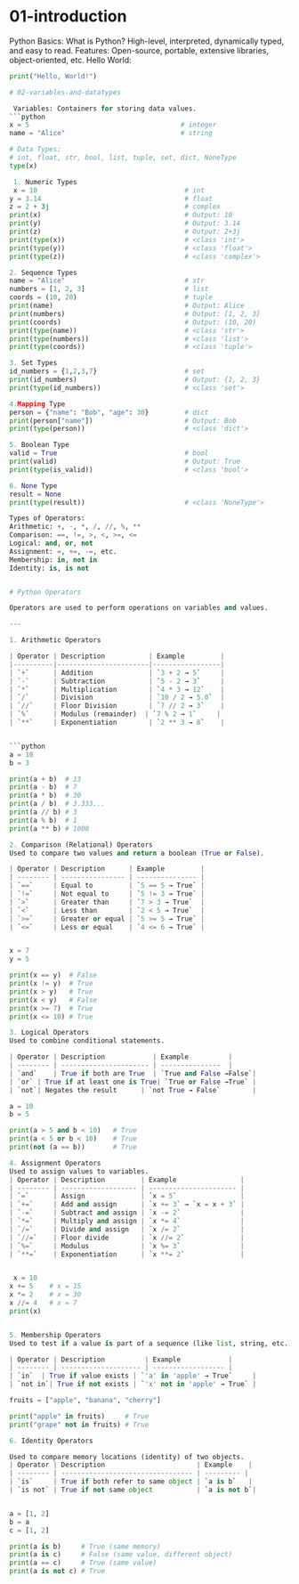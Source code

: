 # 01-introduction
Python Basics:
What is Python?
High-level, interpreted, dynamically typed, and easy to read.
Features:
Open-source, portable, extensive libraries, object-oriented, etc.
Hello World:
```python
print("Hello, World!")

# 02-variables-and-datatypes

 Variables: Containers for storing data values.
```python
x = 5                                      # integer
name = "Alice"                             # string

# Data Types:
# int, float, str, bool, list, tuple, set, dict, NoneType
type(x)

 1. Numeric Types
 x = 10                                     # int
y = 3.14                                    # float
z = 2 + 3j                                  # complex
print(x)                                    # Output: 10
print(y)                                    # Output: 3.14
print(z)                                    # Output: 2+3j
print(type(x))                              # <class 'int'>
print(type(y))                              # <class 'float'>
print(type(z))                              # <class 'complex'>

2. Sequence Types
name = "Alice"                              # str
numbers = [1, 2, 3]                         # list
coords = (10, 20)                           # tuple
print(name)                                 # Output: Alice
print(numbers)                              # Output: [1, 2, 3]
print(coords)                               # Output: (10, 20)
print(type(name))                           # <class 'str'>
print(type(numbers))                        # <class 'list'>
print(type(coords))                         # <class 'tuple'>

3. Set Types
id_numbers = {1,2,3,7}                      # set
print(id_numbers)                           # Output: {1, 2, 3}
print(type(id_numbers))                     # <class 'set'>

4.Mapping Type
person = {"name": "Bob", "age": 30}         # dict
print(person["name"])                       # Output: Bob
print(type(person))                         # <class 'dict'>

5. Boolean Type
valid = True                                # bool
print(valid)                                # Output: True
print(type(is_valid))                       # <class 'bool'>

6. None Type
result = None
print(type(result))                         # <class 'NoneType'>

Types of Operators:
Arithmetic: +, -, *, /, //, %, **
Comparison: ==, !=, >, <, >=, <=
Logical: and, or, not
Assignment: =, +=, -=, etc.
Membership: in, not in
Identity: is, is not


# Python Operators

Operators are used to perform operations on variables and values.

---

1. Arithmetic Operators

| Operator | Description           | Example         |
|----------|-----------------------|-----------------|
| `+`      | Addition              | `3 + 2 → 5`     |
| `-`      | Subtraction           | `5 - 2 → 3`     |
| `*`      | Multiplication        | `4 * 3 → 12`    |
| `/`      | Division              | `10 / 2 → 5.0`  |
| `//`     | Floor Division        | `7 // 2 → 3`    |
| `%`      | Modulus (remainder)  | `7 % 2 → 1`     |
| `**`     | Exponentiation        | `2 ** 3 → 8`    |


```python
a = 10
b = 3

print(a + b)  # 13
print(a - b)  # 7
print(a * b)  # 30
print(a / b)  # 3.333...
print(a // b) # 3
print(a % b)  # 1
print(a ** b) # 1000

2. Comparison (Relational) Operators
Used to compare two values and return a boolean (True or False).

| Operator | Description      | Example         |
| -------- | ---------------- | --------------- |
| `==`     | Equal to         | `5 == 5 → True` |
| `!=`     | Not equal to     | `5 != 3 → True` |
| `>`      | Greater than     | `7 > 3 → True`  |
| `<`      | Less than        | `2 < 5 → True`  |
| `>=`     | Greater or equal | `5 >= 5 → True` |
| `<=`     | Less or equal    | `4 <= 6 → True` |


x = 7
y = 5

print(x == y)  # False
print(x != y)  # True
print(x > y)   # True
print(x < y)   # False
print(x >= 7)  # True
print(x <= 10) # True

3. Logical Operators
Used to combine conditional statements.

| Operator | Description            | Example          |
| -------- | ---------------------- | ---------------  |
| `and`    | True if both are True  | `True and False →False`|
| `or` | True if at least one is True| `True or False →True` |
| `not`| Negates the result      | `not True → False`        |

a = 10
b = 5

print(a > 5 and b < 10)   # True
print(a < 5 or b < 10)    # True
print(not (a == b))       # True

4. Assignment Operators
Used to assign values to variables.
| Operator | Description         | Example                |
| -------- | ------------------- | ---------------------- |
| `=`      | Assign              | `x = 5`                |
| `+=`     | Add and assign      | `x += 3` → `x = x + 3` |
| `-=`     | Subtract and assign | `x -= 2`               |
| `*=`     | Multiply and assign | `x *= 4`               |
| `/=`     | Divide and assign   | `x /= 2`               |
| `//=`    | Floor divide        | `x //= 2`              |
| `%=`     | Modulus             | `x %= 3`               |
| `**=`    | Exponentiation      | `x **= 2`              |


 x = 10
x += 5    # x = 15
x *= 2    # x = 30
x //= 4   # x = 7
print(x)


5. Membership Operators
Used to test if a value is part of a sequence (like list, string, etc.)

| Operator | Description          | Example            |
| -------- | -------------------- | ------------------ |
| `in`  | True if value exists | `'a' in 'apple' → True`     |
| `not in`| True if not exists | `'x' not in 'apple' → True` |

fruits = ["apple", "banana", "cherry"]

print("apple" in fruits)     # True
print("grape" not in fruits) # True

6. Identity Operators

Used to compare memory locations (identity) of two objects.
| Operator | Description                       | Example    |
| -------- | --------------------------------- | --------- |
| `is`     | True if both refer to same object | `a is b`   |
| `is not` | True if not same object           | `a is not b`|


a = [1, 2]
b = a
c = [1, 2]

print(a is b)     # True (same memory)
print(a is c)     # False (same value, different object)
print(a == c)     # True (same value)
print(a is not c) # True





